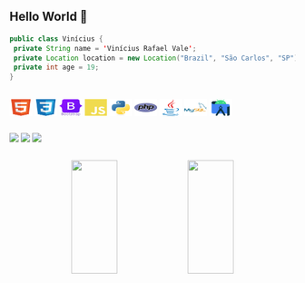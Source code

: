 ## Hello World 👋

 ```java
public class Vinícius {
  private String name = 'Vinícius Rafael Vale';
  private Location location = new Location("Brazil", "São Carlos", "SP");
  private int age = 19;
}
```

<div style="display: inline_block"><br>
  <img align="center" alt="Vini-Html" height="30" width="40" src="https://raw.githubusercontent.com/devicons/devicon/master/icons/html5/html5-original.svg">
  <img align="center" alt="Vini-Css" height="30" width="40" src="https://raw.githubusercontent.com/devicons/devicon/master/icons/css3/css3-original.svg">
  <img align="center" alt="Vini-Bootstrap" height="30" width="40" src="https://raw.githubusercontent.com/devicons/devicon/master/icons/bootstrap/bootstrap-original-wordmark.svg">
  <img align="center" alt="Vini-Js" height="30" width="40" src="https://raw.githubusercontent.com/devicons/devicon/master/icons/javascript/javascript-plain.svg">
  <img align="center" alt="Vini-Python" height="30" width="40" src="https://raw.githubusercontent.com/devicons/devicon/master/icons/python/python-original.svg">
  <img align="center" alt="Vini-Php" height="30" width="40" src="https://raw.githubusercontent.com/devicons/devicon/master/icons/php/php-original.svg">
  <img align="center" alt="Vini-Java" height="30" width="40" src="https://raw.githubusercontent.com/devicons/devicon/master/icons/java/java-original.svg">
  <img align="center" alt="Vini-Mysql" height="30" width="40" src="https://raw.githubusercontent.com/devicons/devicon/master/icons/mysql/mysql-original-wordmark.svg">
  <img align="center" alt="Vini-AndroidStudio" height="30" width="40" src="https://raw.githubusercontent.com/devicons/devicon/master/icons/androidstudio/androidstudio-original.svg">
</div>
  
 ##

 <div> 
  <a href="https://www.instagram.com/vini_rafael_/" target="_blank"><img src="https://img.shields.io/badge/-Instagram-%23E4405F?style=for-the-badge&logo=instagram&logoColor=white" target="_blank"></a>
  <a href = "mailto:vinirafael07@gmail.com"><img src="https://img.shields.io/badge/-Gmail-%23333?style=for-the-badge&logo=gmail&logoColor=white" target="_blank"></a>
  <a href="https://www.linkedin.com/in/vin%C3%ADcius-rafael-vale-265a302a8/" target="_blank"><img src="https://img.shields.io/badge/-LinkedIn-%230077B5?style=for-the-badge&logo=linkedin&logoColor=white" target="_blank"></a> 
 </div>

 ##
 
<p align="center">
        <img height="200em" width="40%" src="https://github-readme-stats.vercel.app/api?username=ViniRafaelVale&show_icons=true&theme=gruvbox&include_all_commits=true&count_private=true"/>
        <img height="200em" width="40%" src="https://github-readme-stats.vercel.app/api/top-langs/?username=ViniRafaelVale&layout=donut&theme=gruvbox"/>
</p>

 ##
